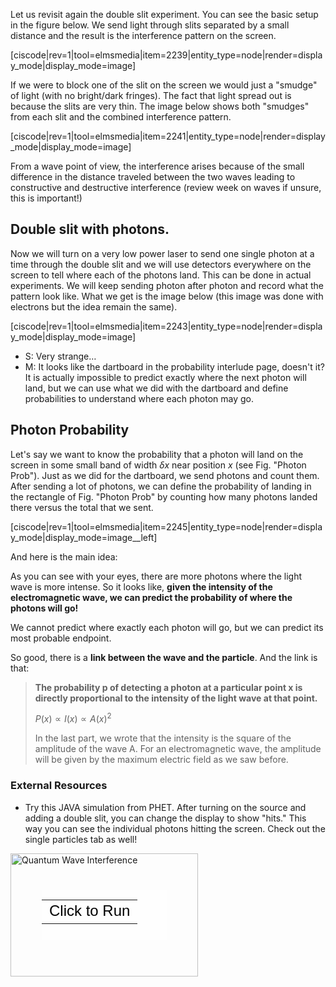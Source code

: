 Let us revisit again the double slit experiment. You can see the basic setup in the figure below. We send light through slits separated by a small distance and the result is the interference pattern on the screen. 

[ciscode|rev=1|tool=elmsmedia|item=2239|entity_type=node|render=display_mode|display_mode=image]

If we were to block one of the slit on the screen we would just a "smudge" of light (with no bright/dark fringes). The fact that light spread out is because the slits are very thin. The image below shows both "smudges" from each slit and the combined interference pattern.

[ciscode|rev=1|tool=elmsmedia|item=2241|entity_type=node|render=display_mode|display_mode=image]

From a wave point of view, the interference arises because of the small difference in the distance traveled between the two waves leading to constructive and destructive interference (review week on waves if unsure, this is important!)

## Double slit with photons. 

Now we will turn on a very low power laser to send one single photon at a time through the double slit and we will use detectors everywhere on the screen to tell where each of the photons land. This can be done in actual experiments. We will keep sending photon after photon and record what the pattern look like. What we get is the image below (this image was done with electrons but the idea remain the same). 

[ciscode|rev=1|tool=elmsmedia|item=2243|entity_type=node|render=display_mode|display_mode=image]

- S: Very strange…
- M: It looks like the dartboard in the probability interlude page, doesn't it? It is actually impossible to predict exactly where the next photon will land, but we can use what we did with the dartboard and define probabilities to understand where each photon may go.

## Photon Probability

Let's say we want to know the probability that a photon will land on the screen in some small band of width $\delta x$ near position _x_ (see Fig. "Photon Prob"). Just as we did for the dartboard, we send photons and count them. After sending a lot of photons, we can define the probability of landing in the rectangle of Fig. "Photon Prob" by counting how many photons landed there versus the total that we sent.

[ciscode|rev=1|tool=elmsmedia|item=2245|entity_type=node|render=display_mode|display_mode=image__left]

And here is the main idea:

As you can see with your eyes, there are more photons where the light wave is more intense. So it looks like, **given the intensity of the electromagnetic wave, we can predict the probability of where the photons will go!**

 We cannot predict where exactly each photon will go, but we can predict its most probable endpoint.

So good, there is a **link between the wave and the particle**. And the link is that:

> **The probability p of detecting a photon at a particular point x is directly proportional to the intensity of the light wave at that point.**
> 
> $P(x) \propto I(x) \propto A(x)^2$
> 
> In the last part, we wrote that the intensity is the square of the amplitude of the wave A. For an electromagnetic wave, the amplitude will be given by the maximum electric field as we saw before.

### External Resources

- Try this JAVA simulation from PHET. After turning on the source and adding a double slit, you can change the display to show "hits." This way you can see the individual photons hitting the screen. Check out the single particles tab as well!

<div style="position: relative; width: 300px; height: 197px;"><a href="https://phet.colorado.edu/sims/quantum-wave-interference/quantum-wave-interference_en.jnlp" style="text-decoration: none;"><img src="https://phet.colorado.edu/sims/quantum-wave-interference/quantum-wave-interference-600.png" alt="Quantum Wave Interference" style="border: none;" width="300" height="197"/><div style="position: absolute; width: 200px; height: 80px; left: 50px; top: 58px; background-color: #FFF; opacity: 0.6; filter: alpha(opacity = 60);"></div><table style="position: absolute; width: 200px; height: 80px; left: 50px; top: 58px;"><tr><td style="text-align: center; color: #000; font-size: 24px; font-family: Arial,sans-serif;">Click to Run</td></tr></table></a></div>
